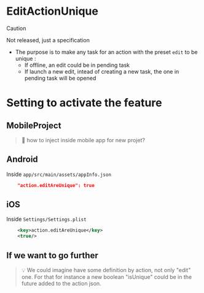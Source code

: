 #  EditActionUnique

> [!CAUTION]
> Not released, just a specification

- The purpose is to make any  task for an action with the preset `edit` to be unique :
  - If offline, an edit could be in pending task
  - If launch a new edit, intead of creating a new task, the one in pending task will be opened

# Setting to activate the feature

##  MobileProject

> 🚧 how to inject inside mobile app for new projet?

##  Android

Inside `app/src/main/assets/appInfo.json`

```json
	"action.editAreUnique": true
```

##  iOS

Inside `Settings/Settings.plist`

```xml
	<key>action.editAreUnique</key>
	<true/>
```

## If we want to go further

> :bulb: We could imagine have some definition by action, not only "edit" one. For that for instance a new boolean "isUnique" could be in the future added to the action json. 
